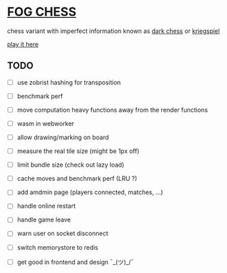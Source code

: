 # [FOG CHESS](https://ntibi.github.io/fog_chess/)

chess variant with imperfect information known as [dark chess](https://en.wikipedia.org/wiki/Dark_chess) or [kriegspiel](https://en.wikipedia.org/wiki/Kriegspiel_(chess))

[play it here](https://ntibi.github.io/fog_chess/)


## TODO

- [ ] use zobrist hashing for transposition


- [ ] benchmark perf


- [ ] move computation heavy functions away from the render functions


- [ ] wasm in webworker


- [ ] allow drawing/marking on board


- [ ] measure the real tile size (might be 1px off)


- [ ] limit bundle size (check out lazy load)


- [ ] cache moves and benchmark perf (LRU ?)


- [ ] add amdmin page (players connected, matches, ...)


- [ ] handle online restart


- [ ] handle game leave


- [ ] warn user on socket disconnect


- [ ] switch memorystore to redis


- [ ] get good in frontend and design ¯\_(ツ)_/¯
